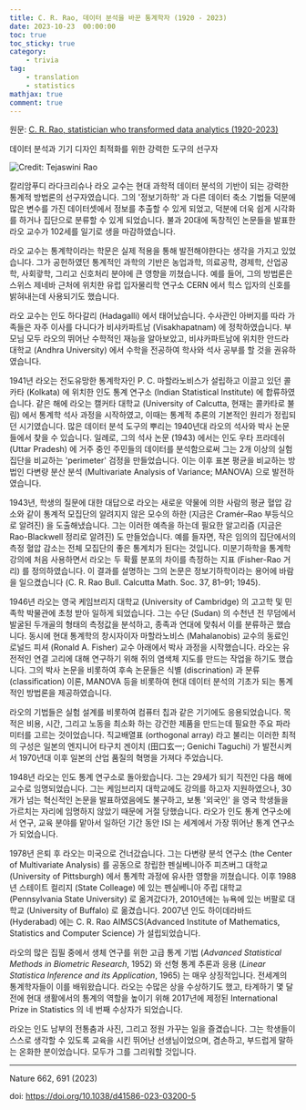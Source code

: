 ```yaml
---
title: C. R. Rao, 데이터 분석을 바꾼 통계학자 (1920 - 2023)
date: 2023-10-23  00:00:00
toc: true
toc_sticky: true
category: 
    - trivia
tag:
    - translation
    - statistics
mathjax: true
comment: true
---
```


원문: [C. R. Rao, statistician who transformed data analytics (1920-2023)](https://www.nature.com/articles/d41586-023-03200-5)

데이터 분석과 기기 디자인 최적화를 위한 강력한 도구의 선구자

![Credit: Tejaswini Rao](https://media.nature.com/lw767/magazine-assets/d41586-023-03200-5/d41586-023-03200-5_26147122.jpg?as=webp)

칼리암푸디 라다크리슈나 라오 교수는 현대 과학적 데이터 분석의 기반이 되는 강력한 통계적 방법론의 선구자였습니다. 그의 '정보기하학' 과 다른 데이터 축소 기법들 덕분에 많은 변수를 가진 데이터셋에서 정보를 추출할 수 있게 되었고, 덕분에 더욱 쉽게 시각화를 하거나 집단으로 분류할 수 있게 되었습니다. 불과 20대에 독창적인 논문들을 발표한 라오 교수가 102세를 일기로 생을 마감하였습니다.

라오 교수는 통계학이라는 학문은 실제 적용을 통해 발전해야한다는 생각을 가지고 있었습니다. 그가 공헌하였던 통계적인 과학의 기반은 농업과학, 의료공학, 경제학, 산업공학, 사회괗학, 그리고 신호처리 분야에 큰 영향을 끼쳤습니다. 예를 들어, 그의 방법론은 스위스 제네바 근처에 위치한 유럽 입자물리학 연구소 CERN 에서 힉스 입자의 신호를 밝혀내는데 사용되기도 했습니다.

라오 교수는 인도 하다갈리 (Hadagalli) 에서 태어났습니다. 수사관인 아버지를 따라 가족들은 자주 이사를 다니다가 비샤카파트남 (Visakhapatnam) 에 정착하였습니다. 부모님 모두 라오의 뛰어난 수학적인 재능을 알아보았고, 비샤카파트남에 위치한 안드라 대학교 (Andhra University) 에서 수학을 전공하여 학사와 석사 공부를 할 것을 권유하였습니다.

1941년 라오는 전도유망한 통계학자인 P. C. 마할라노비스가 설립하고 이끌고 있던 콜카타 (Kolkata) 에 위치한 인도 통계 연구소 (Indian Statistical Institute) 에 합류하였습니다. 같은 해에 라오는 캘커타 대학교 (University of Calcutta, 현재는 콜카타로 불림) 에서 통계학 석사 과정을 시작하였고, 이때는 통계적 추론의 기본적인 원리가 정립되던 시기였습니다. 많은 데이터 분석 도구의 뿌리는 1940년대 라오의 석사와 박사 논문들에서 찾을 수 있습니다. 일례로, 그의 석사 논문 (1943) 에서는 인도 우타 프라데쉬 (Uttar Pradesh) 에 거주 중인 주민들의 데이터를 분석함으로써 그는 2개 이상의 실험 집단을 비교하는 'perimeter' 검정을 만들었습니다. 이는 이후 표본 평균을 비교하는 방법인 다변량 분산 분석 (Multivariate Analysis of Variance; MANOVA) 으로 발전하였습니다.

1943년, 학생의 질문에 대한 대답으로 라오는 새로운 약물에 의한 사람의 평균 혈압 감소와 같이 통계적 모집단의 알려지지 않은 모수의 하한 (지금은 Cramér–Rao 부등식으로 알려진) 을 도출해냈습니다. 그는 이러한 예측을 하는데 필요한 알고리즘 (지금은 Rao-Blackwell 정리로 알려진) 도 만들었습니다. 예를 들자면, 작은 임의의 집단에서의 측정 혈압 감소는 전체 모집단의 좋은 통계치가 된다는 것입니다. 미분기하학을 통계학 강의에 처음 사용하면서 라오는 두 확률 분포의 차이를 측정하는 지표 (Fisher-Rao 거리) 를 정의하였습니다. 이 결과를 설명하는 그의 논문은 정보기하학이라는 용어에 바람을 일으켰습니다 (C. R. Rao Bull. Calcutta Math. Soc. 37, 81–91; 1945).

1946년 라오는 영국 케임브리지 대학교 (University of Cambridge) 의 고고학 및 민족학 박물관에 초청 받아 일하게 되었습니다. 그는 수단 (Sudan) 의 수천년 전 무덤에서 발굴된 두개골의 형태의 측정값을 분석하고, 종족과 연대에 맞춰서 이를 분류하곤 했습니다. 동시에 현대 통계학의 창시자이자 마할라노비스 (Mahalanobis) 교수의 동료인 로널드 피셔 (Ronald A. Fisher) 교수 아래에서 박사 과정을 시작했습니다. 라오는 유전적인 연결 고리에 대해 연구하기 위해 쥐의 염색체 지도를 만드는 작업을 하기도 했습니다. 그의 박사 논문을 비롯하여 후속 논문들은 식별 (discrination) 과 분류 (classification) 이론, MANOVA 등을 비롯하여 현대 데이터 분석의 기초가 되는 통계적인 방법론을 제공하였습니다.

라오의 기법들은 실험 설계를 비롯하여 컴퓨터 칩과 같은 기기에도 응용되었습니다. 목적은 비용, 시간, 그리고 노동을 최소화 하는 강건한 제품을 만드는데 필요한 주요 파라미터를 고르는 것이었습니다. 직교배열표 (orthogonal array) 라고 불리는 이러한 최적의 구성은 일본의 엔지니어 타구치 겐이치 (田口玄一; Genichi Taguchi) 가 발전시켜서 1970년대 이후 일본의 산업 품질의 혁명을 가져다 주었습니다.

1948년 라오는 인도 통계 연구소로 돌아왔습니다. 그는 29세가 되기 직전인 다음 해에 교수로 임명되었습니다. 그는 케임브리지 대학교에도 강의를 하고자 지원하였으나, 30개가 넘는 혁신적인 논문을 발표하였음에도 불구하고, 보통 '외국인' 을 영국 학생들을 가르치는 자리에 임명하지 않았기 때문에 거절 당했습니다. 라오가 인도 통계 연구소에서 연구, 교육 분야를 맡아서 일하던 기간 동안 ISI 는 세계에서 가장 뛰어난 통계 연구소가 되었습니다.

1978년 은퇴 후 라오는 미국으로 건너갔습니다. 그는 다변량 분석 연구소 (the Center of Multivariate Analysis) 를 공동으로 창립한 펜실베니아주 피츠버그 대학교 (University of Pittsburgh) 에서 통계학 과정에 유사한 영향을 끼쳤습니다. 이후 1988년 스테이트 컬리지 (State Colleage) 에 있는 펜실베니아 주립 대학교 (Pennsylvania State University) 로 옮겨갔다가, 2010년에는 뉴욕에 있는 버팔로 대학교 (University of Buffalo) 로 옮겼습니다. 2007년 인도 하이데라바드 (Hyderabad) 에는 C. R. Rao AIMSCS(Advanced Institute of Mathematics, Statistics and Computer Science) 가 설립되었습니다.

라오의 많은 집필 중에서 생체 연구를 위한 고급 통계 기법 (*Advanced Statistical Methods in Biometric Research*, 1952) 와 선형 통계 추론과 응용 (*Linear Statistica Inference and its Application*, 1965) 는 매우 상징적입니다. 전세계의 통계학자들이 이를 배워왔습니다. 라오는 수많은 상을 수상하기도 했고, 타계하기 몇 달 전에 현대 생활에서의 통계의 역할을 높이기 위해 2017년에 제정된 International Prize in Statistics 의 네 번째 수상자가 되었습니다.

라오는 인도 남부의 전통춤과 사진, 그리고 정원 가꾸는 일을 즐겼습니다. 그는 학생들이 스스로 생각할 수 있도록 교육을 시킨 뛰어난 선생님이었으며, 겸손하고, 부드럽게 말하는 온화한 분이었습니다. 모두가 그를 그리워할 것입니다.

---

Nature 662, 691 (2023)

doi: https://doi.org/10.1038/d41586-023-03200-5
